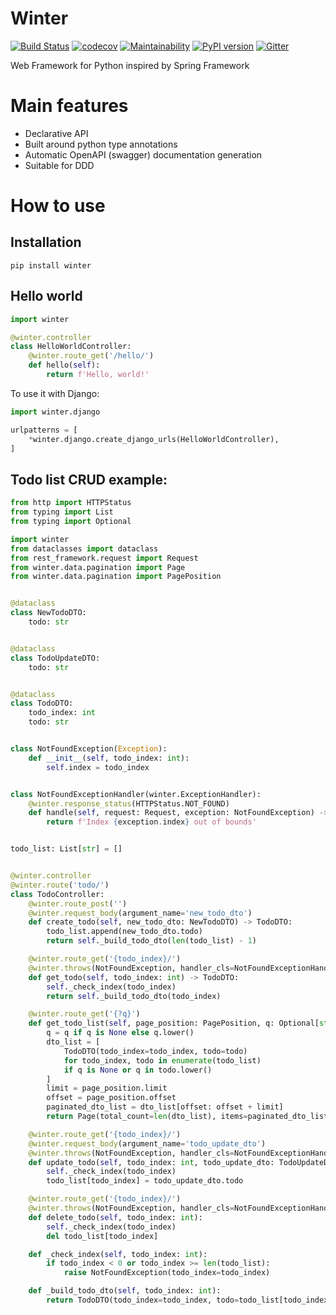 # Winter

[![Build Status](https://travis-ci.org/mofr/winter.svg?branch=master)](https://travis-ci.org/mofr/winter)
[![codecov](https://codecov.io/gh/mofr/winter/branch/master/graph/badge.svg)](https://codecov.io/gh/mofr/winter)
[![Maintainability](https://api.codeclimate.com/v1/badges/c6b0b8dfbe97cfa378a3/maintainability)](https://codeclimate.com/github/mofr/winter/maintainability)
[![PyPI version](https://badge.fury.io/py/winter.svg)](https://badge.fury.io/py/winter)
[![Gitter](https://badges.gitter.im/winter-python/community.svg)](https://gitter.im/winter-python/community?utm_source=badge&utm_medium=badge&utm_campaign=pr-badge)

Web Framework for Python inspired by Spring Framework

# Main features
* Declarative API
* Built around python type annotations
* Automatic OpenAPI (swagger) documentation generation
* Suitable for DDD

# How to use
## Installation
```
pip install winter
```

## Hello world
```python
import winter

@winter.controller
class HelloWorldController:
    @winter.route_get('/hello/')
    def hello(self):
        return f'Hello, world!'
```

To use it with Django:
```python
import winter.django

urlpatterns = [
    *winter.django.create_django_urls(HelloWorldController),
]
```

## Todo list CRUD example:
```python
from http import HTTPStatus
from typing import List
from typing import Optional

import winter
from dataclasses import dataclass
from rest_framework.request import Request
from winter.data.pagination import Page
from winter.data.pagination import PagePosition


@dataclass
class NewTodoDTO:
    todo: str


@dataclass
class TodoUpdateDTO:
    todo: str


@dataclass
class TodoDTO:
    todo_index: int
    todo: str


class NotFoundException(Exception):
    def __init__(self, todo_index: int):
        self.index = todo_index


class NotFoundExceptionHandler(winter.ExceptionHandler):
    @winter.response_status(HTTPStatus.NOT_FOUND)
    def handle(self, request: Request, exception: NotFoundException) -> str:
        return f'Index {exception.index} out of bounds'


todo_list: List[str] = []


@winter.controller
@winter.route('todo/')
class TodoController:
    @winter.route_post('')
    @winter.request_body(argument_name='new_todo_dto')
    def create_todo(self, new_todo_dto: NewTodoDTO) -> TodoDTO:
        todo_list.append(new_todo_dto.todo)
        return self._build_todo_dto(len(todo_list) - 1)

    @winter.route_get('{todo_index}/')
    @winter.throws(NotFoundException, handler_cls=NotFoundExceptionHandler)
    def get_todo(self, todo_index: int) -> TodoDTO:
        self._check_index(todo_index)
        return self._build_todo_dto(todo_index)

    @winter.route_get('{?q}')
    def get_todo_list(self, page_position: PagePosition, q: Optional[str] = None) -> Page[TodoDTO]:
        q = q if q is None else q.lower()
        dto_list = [
            TodoDTO(todo_index=todo_index, todo=todo)
            for todo_index, todo in enumerate(todo_list)
            if q is None or q in todo.lower()
        ]
        limit = page_position.limit
        offset = page_position.offset
        paginated_dto_list = dto_list[offset: offset + limit]
        return Page(total_count=len(dto_list), items=paginated_dto_list, position=page_position)

    @winter.route_get('{todo_index}/')
    @winter.request_body(argument_name='todo_update_dto')
    @winter.throws(NotFoundException, handler_cls=NotFoundExceptionHandler)
    def update_todo(self, todo_index: int, todo_update_dto: TodoUpdateDTO):
        self._check_index(todo_index)
        todo_list[todo_index] = todo_update_dto.todo

    @winter.route_get('{todo_index}/')
    @winter.throws(NotFoundException, handler_cls=NotFoundExceptionHandler)
    def delete_todo(self, todo_index: int):
        self._check_index(todo_index)
        del todo_list[todo_index]

    def _check_index(self, todo_index: int):
        if todo_index < 0 or todo_index >= len(todo_list):
            raise NotFoundException(todo_index=todo_index)

    def _build_todo_dto(self, todo_index: int):
        return TodoDTO(todo_index=todo_index, todo=todo_list[todo_index])
```

